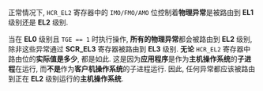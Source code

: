 
正常情况下, `HCR_EL2` 寄存器中的 `IMO/FMO/AMO` 位控制着**物理异常**是被路由到 **EL1** 级别还是 **EL2** 级别.

当在 **EL0** 级别且 `TGE == 1` 时执行操作, **所有的物理异常**都会被路由到 **EL2** 级别, 除非这些异常通过 **SCR_EL3** 寄存器被路由到 **EL3** 级别. **无论** `HCR_EL2` 寄存器中路由位的**实际值是多少**, 都是如此. 这是因为**应用程序**是作为**主机操作系统**的**子进程**在运行, 而**不是**作为**客户机操作系统**的子进程运行. 因此, 任何异常都应该被路由到正在 **EL2** 级别运行的**主机操作系统**.